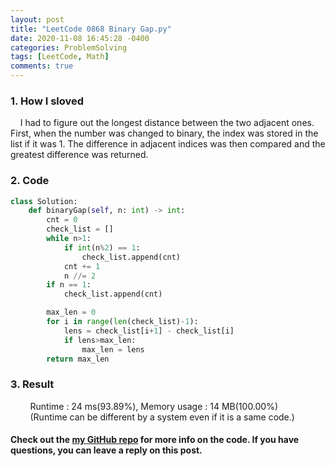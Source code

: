 ```yaml
---
layout: post
title: "LeetCode 0868 Binary Gap.py"
date: 2020-11-08 16:45:28 -0400
categories: ProblemSolving
tags: [LeetCode, Math]
comments: true
---
```


### 1. How I sloved
&nbsp;&nbsp;&nbsp;&nbsp;I had to figure out the longest distance between the two adjacent ones. First, when the number was changed to binary, the index was stored in the list if it was 1. The difference in adjacent indices was then compared and the greatest difference was returned.

### 2. Code
```python
class Solution:
    def binaryGap(self, n: int) -> int:
        cnt = 0
        check_list = []
        while n>1:
            if int(n%2) == 1:
                check_list.append(cnt)
            cnt += 1
            n //= 2
        if n == 1:
            check_list.append(cnt)

        max_len = 0
        for i in range(len(check_list)-1):
            lens = check_list[i+1] - check_list[i]
            if lens>max_len:
                max_len = lens
        return max_len
```

### 3. Result
&nbsp;&nbsp;&nbsp;&nbsp;&nbsp;&nbsp;&nbsp;&nbsp;Runtime : 24 ms(93.89%), Memory usage : 14 MB(100.00%)  
&nbsp;&nbsp;&nbsp;&nbsp;&nbsp;&nbsp;&nbsp;&nbsp;(Runtime can be different by a system even if it is a same code.)

#### Check out the [my GitHub repo][hyuk-gh] for more info on the code. If you have questions, you can leave a reply on this post.
[hyuk-gh]:   https://github.com/dlgur1994/StudyAlgorithms
